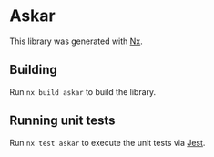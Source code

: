 # Askar

This library was generated with [Nx](https://nx.dev).

## Building

Run `nx build askar` to build the library.

## Running unit tests

Run `nx test askar` to execute the unit tests via [Jest](https://jestjs.io).
